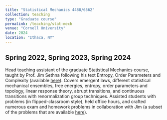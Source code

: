 ```yaml
---
title: "Statistical Mechanics 4488/6562"
collection: teaching
type: "Graduate course"
permalink: /teaching/stat-mech
venue: "Cornell University"
date: 2024
location: "Ithaca, NY"
---
```


## Spring 2022, Spring 2023, Spring 2024
Head teaching assistant of the graduate Statistical Mechanics course, taught by Prof. Jim Sethna following his text Entropy, Order Parameters and Complexity (available [here](https://sethna.lassp.cornell.edu/StatMech/)). Covers emergent laws, different statistical mechanical ensembles, free energies, entropy, order parameters and topology, linear response theory, abrupt transitions, and continuous transitions with renormalization group techniques. Assisted students with problems (in flipped-classroom style), held office hours, and crafted numerous exam and homework problems in collaboration with Jim (a subset of the problems that are available [here](https://sethna.lassp.cornell.edu/StatMech/SethnaExercises.pdf)).
